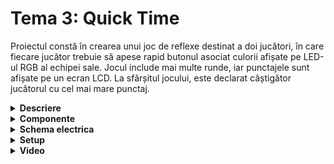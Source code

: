 # Tema 3: Quick Time
Proiectul constă în crearea unui joc de reflexe destinat a doi jucători, în care fiecare jucător trebuie să apese rapid butonul asociat culorii afișate pe LED-ul RGB al echipei sale. Jocul include mai multe runde, iar punctajele sunt afișate pe un ecran LCD. La sfârșitul jocului, este declarat câștigător jucătorul cu cel mai mare punctaj.

<details>
  <summary><b>Descriere</b></summary>

  ## 1. Hardware:

Două plăci Arduino Uno: Una este configurată ca master și cealaltă ca slave, comunicând prin protocol SPI.

LED-uri și Butoane:
  - Fiecare jucător dispune de 3 LED-uri colorate (roșu, verde, albastru) și 3 butoane asociate
  - Un LED RGB indică culoarea activă pentru runda curentă.
    
Ecran LCD:
  - Afișează punctajele jucătorilor în timp real.
  - Mesaje personalizate, precum starea jocului și rezultatele finale.
    
Servomotor:
  - Indică progresul jocului, rotindu-se pentru a semnala sfârșitul timpului alocat.
    
Buzzer (optional):
  - Sunete pentru răspunsuri corecte/greșite, începutul și finalul jocului.

  ## 2. Flow:
 
 Jocul începe cu afișarea unui mesaj de bun venit pe ecranul LCD, iar jucătorii pot iniția partida apăsând un buton. La fiecare rundă, LED-ul RGB al jucătorului activ indică o culoare aleatorie, iar acesta trebuie să apese rapid butonul asociat culorii respective pentru a acumula puncte, afișate în timp real pe LCD. 
 
 Un răspuns corect crește scorul în funcție de viteza reacției, iar unul greșit nu modifică punctajul. Rândurile jucătorilor alternează până la finalizarea jocului, marcată de o rotație completă a servomotorului. 
 
 Jocul se încheie prin afișarea scorurilor finale și a câștigătorului pe LCD, după care revine la starea inițială.

  ## 3. Detalii tehnice:

Arduino Master
 - Controlează LCD-ul, servomotorul și logica jocului.
 - Menține punctajul și decide LED-ul RGB care trebuie aprins.

Arduino Slave
 - Controlează butoanele și LED-urile.
 - Comunică prin SPI cu master-ul pentru a primi culoarea activă și a raporta apăsările butoanelor.

 Elemente Opționale
 - Personalizare: introducerea numelui jucătorilor prin USART sau joystick-uri.
 - Animații și Sunete: animații pe LCD sau LED-uri pentru începutul jocului / buzzer pentru feedback auditiv.
 - Dificultate: posibilitatea de a ajusta durata rundelor sau viteza de apariție a culorilor.   

</details>


<details>
  <summary> <b> Componente </b> </summary>

 ## Componente:
  - 6x LED-uri (2 grupuri de câte 3 leduri, în cadrul unui grup trebuie să avem culori diferite)
  - 2x LED RGB (1 pentru fiecare jucător)
  - 7x butoane (3 pentru fiecare jucător, 1 de start)
  - 1x LCD
  - 1x servomotor
  - 2x Breadboard
  - Fire de legatura
  - 2x Arduino Uno
  - Buzzer
  
</details>


<details>
  <summary> <b> Schema electrica </b> </summary>

  ## Schema electrica a circuitului in TinkerCAD 
  ![setup3](https://github.com/user-attachments/assets/cb5a29b7-58c8-46e0-9ccb-ad71499b481b)

</details>


<details>
  <summary> <b> Setup </b> </summary>
  <img src="https://github.com/user-attachments/assets/76587e1a-dc3d-444b-8b4b-6c72f263698b" alt="setup1" width="300">
  <img src="https://github.com/user-attachments/assets/28b3cf5e-dd8a-4c1e-9ae1-aacf19f24d9f" alt="setup2" width="300">
  <img src="https://github.com/user-attachments/assets/6865ca37-e844-417c-9f58-0112646ac3be" alt="setup3" width="500">


</details>


<details>
  <summary> <b> Video </b> </summary>
  
  ## Link:

</details>
